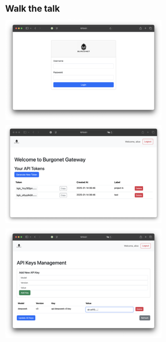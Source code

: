 # Walk the talk



![image-20250114074616217](img/screenshots/image-20250114074616217.png)

![image-20250114074719185](img/screenshots/image-20250114074719185.png)

![image-20250114074829234](img/screenshots/image-20250114074829234.png)

